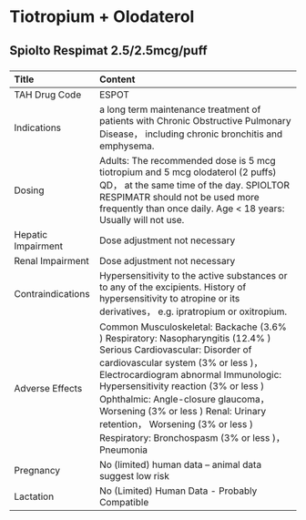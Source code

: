 # Tiotropium + Olodaterol

## Spiolto Respimat 2.5/2.5mcg/puff

##### 

| Title              | Content                                                                                                                                                                                                                                                                                                                                                                                                      |
|:-------------------|:-------------------------------------------------------------------------------------------------------------------------------------------------------------------------------------------------------------------------------------------------------------------------------------------------------------------------------------------------------------------------------------------------------------|
| TAH Drug Code      | ESPOT                                                                                                                                                                                                                                                                                                                                                                                                        |
| Indications        | a long term maintenance treatment of patients with Chronic Obstructive Pulmonary Disease， including chronic bronchitis and emphysema.                                                                                                                                                                                                                                                                       |
| Dosing             | Adults: The recommended dose is 5 mcg tiotropium and 5 mcg olodaterol (2 puffs) QD， at the same time of the day. SPIOLTOR RESPIMATR should not be used more frequently than once daily. Age < 18 years: Usually will not use.                                                                                                                                                                               |
| Hepatic Impairment | Dose adjustment not necessary                                                                                                                                                                                                                                                                                                                                                                                |
| Renal Impairment   | Dose adjustment not necessary                                                                                                                                                                                                                                                                                                                                                                                |
| Contraindications  | Hypersensitivity to the active substances or to any of the excipients. History of hypersensitivity to atropine or its derivatives， e.g. ipratropium or oxitropium.                                                                                                                                                                                                                                          |
| Adverse Effects    | Common Musculoskeletal: Backache (3.6% ) Respiratory: Nasopharyngitis (12.4% ) Serious Cardiovascular: Disorder of cardiovascular system (3% or less )， Electrocardiogram abnormal Immunologic: Hypersensitivity reaction (3% or less ) Ophthalmic: Angle-closure glaucoma， Worsening (3% or less ) Renal: Urinary retention， Worsening (3% or less ) Respiratory: Bronchospasm (3% or less )， Pneumonia |
| Pregnancy          | No (limited) human data – animal data suggest low risk                                                                                                                                                                                                                                                                                                                                                       |
| Lactation          | No (Limited) Human Data - Probably Compatible                                                                                                                                                                                                                                                                                                                                                                |

